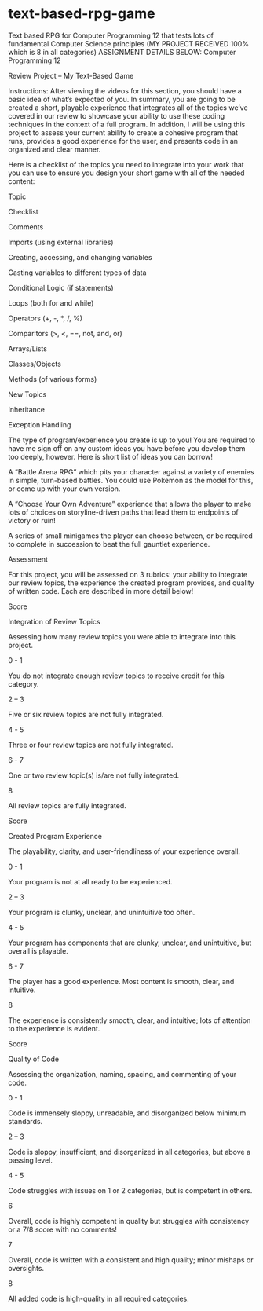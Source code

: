 # text-based-rpg-game
Text based RPG for Computer Programming 12 that tests lots of fundamental Computer Science principles (MY PROJECT RECEIVED 100% which is 8 in all categories)
ASSIGNMENT DETAILS BELOW:
Computer Programming 12 

Review Project – My Text-Based Game 

 

Instructions: After viewing the videos for this section, you should have a basic idea of what’s expected of you. In summary, you are going to be created a short, playable experience that integrates all of the topics we’ve covered in our review to showcase your ability to use these coding techniques in the context of a full program. In addition, I will be using this project to assess your current ability to create a cohesive program that runs, provides a good experience for the user, and presents code in an organized and clear manner. 

 

Here is a checklist of the topics you need to integrate into your work that you can use to ensure you design your short game with all of the needed content: 

 

Topic 

Checklist 

Comments 

 

Imports (using external libraries) 

 

Creating, accessing, and changing variables 

 

Casting variables to different types of data 

 

Conditional Logic (if statements) 

 

Loops (both for and while) 

 

Operators (+, -, *, /, %) 

 

Comparitors (>, <, ==, not, and, or) 

 

Arrays/Lists 

 

Classes/Objects 

 

Methods (of various forms) 

 

New Topics 

 

Inheritance 

 

Exception Handling 

 

 

The type of program/experience you create is up to you! You are required to have me sign off on any custom ideas you have before you develop them too deeply, however. Here is short list of ideas you can borrow! 

A “Battle Arena RPG” which pits your character against a variety of enemies in simple, turn-based battles. You could use Pokemon as the model for this, or come up with your own version. 

A “Choose Your Own Adventure” experience that allows the player to make lots of choices on storyline-driven paths that lead them to endpoints of victory or ruin! 

A series of small minigames the player can choose between, or be required to complete in succession to beat the full gauntlet experience. 

 

Assessment 

For this project, you will be assessed on 3 rubrics: your ability to integrate our review topics, the experience the created program provides, and quality of written code. Each are described in more detail below! 

 

Score 

Integration of Review Topics 

Assessing how many review topics you were able to integrate into this project. 

0 - 1 

You do not integrate enough review topics to receive credit for this category. 

2 – 3 

Five or six review topics are not fully integrated. 

4 - 5 

Three or four review topics are not fully integrated. 

6 - 7 

One or two review topic(s) is/are not fully integrated. 

8 

All review topics are fully integrated. 

 

 

Score 

Created Program Experience 

The playability, clarity, and user-friendliness of your experience overall. 

0 - 1 

Your program is not at all ready to be experienced. 

2 – 3 

Your program is clunky, unclear, and unintuitive too often. 

4 - 5 

Your program has components that are clunky, unclear, and unintuitive, but overall is playable. 

6 - 7 

The player has a good experience. Most content is smooth, clear, and intuitive. 

8 

The experience is consistently smooth, clear, and intuitive; lots of attention to the experience is evident. 

 

 

Score 

Quality of Code 

Assessing the organization, naming, spacing, and commenting of your code. 

0 - 1 

Code is immensely sloppy, unreadable, and disorganized below minimum standards. 

2 – 3 

Code is sloppy, insufficient, and disorganized in all categories, but above a passing level. 

4 - 5 

Code struggles with issues on 1 or 2 categories, but is competent in others. 

6 

Overall, code is highly competent in quality but struggles with consistency or a 7/8 score with no comments! 

7 

Overall, code is written with a consistent and high quality; minor mishaps or oversights. 

8 

All added code is high-quality in all required categories. 

 
